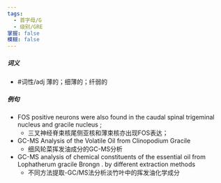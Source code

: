 ```yaml
---
tags:
  - 首字母/G
  - 级别/GRE
掌握: false
模糊: false
---
```

##### 词义
- #词性/adj  薄的；细薄的；纤弱的
##### 例句
- FOS positive neurons were also found in the caudal spinal trigeminal nucleus and gracile nucleus ;
	- 三叉神经脊束核尾侧亚核和薄束核亦出现FOS表达；
- GC-MS Analysis of the Volatile Oil from Clinopodium Gracile
	- 细风轮菜挥发油成分的GC-MS分析
- GC-MS analysis of chemical constituents of the essential oil from Lophatherum gracile Brongn . by different extraction methods
	- 不同方法提取-GC\/MS法分析淡竹叶中的挥发油化学成分
